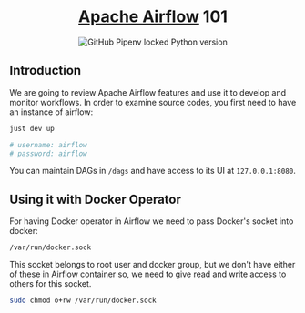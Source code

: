<h1 align="center">
  <a href="https://github.com/apache/airflow/">Apache Airflow</a> 101
</h1>

<p align="center">
  <img alt="GitHub Pipenv locked Python version" src="https://img.shields.io/github/pipenv/locked/python-version/1995parham-learning/airflow101?style=for-the-badge&logo=python">
</p>

## Introduction

We are going to review Apache Airflow features and use it to develop and monitor workflows.
In order to examine source codes, you first need to have an instance of airflow:

```bash
just dev up

# username: airflow
# password: airflow
```

You can maintain DAGs in `/dags` and have access to its UI at `127.0.0.1:8080`.

## Using it with Docker Operator

For having Docker operator in Airflow we need to pass Docker's socket into docker:

```
/var/run/docker.sock
```

This socket belongs to root user and docker group, but we don't have either of these in Airflow container
so, we need to give read and write access to others for this socket.

```bash
sudo chmod o+rw /var/run/docker.sock
```
